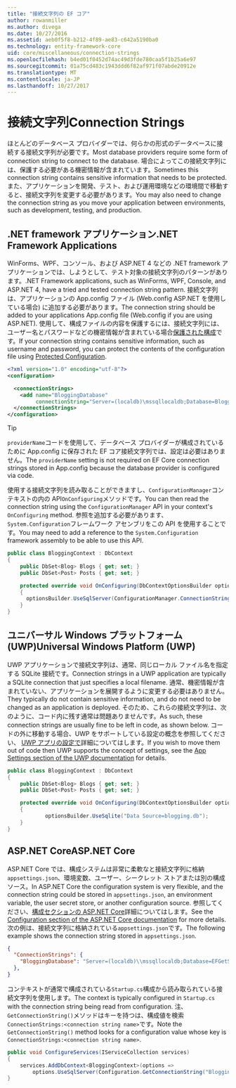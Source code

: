 ```yaml
---
title: "接続文字列の EF コア"
author: rowanmiller
ms.author: divega
ms.date: 10/27/2016
ms.assetid: aeb0f5f8-b212-4f89-ae83-c642a5190ba0
ms.technology: entity-framework-core
uid: core/miscellaneous/connection-strings
ms.openlocfilehash: b4ed01f0452d74ac49d3fde780caa5f1b25a6e97
ms.sourcegitcommit: 01a75cd483c1943ddd6f82af971f07abde20912e
ms.translationtype: MT
ms.contentlocale: ja-JP
ms.lasthandoff: 10/27/2017
---
```

# <a name="connection-strings"></a><span data-ttu-id="bf0e6-102">接続文字列</span><span class="sxs-lookup"><span data-stu-id="bf0e6-102">Connection Strings</span></span>

<span data-ttu-id="bf0e6-103">ほとんどのデータベース プロバイダーでは、何らかの形式のデータベースに接続する接続文字列が必要です。</span><span class="sxs-lookup"><span data-stu-id="bf0e6-103">Most database providers require some form of connection string to connect to the database.</span></span> <span data-ttu-id="bf0e6-104">場合によってこの接続文字列には、保護する必要がある機密情報が含まれています。</span><span class="sxs-lookup"><span data-stu-id="bf0e6-104">Sometimes this connection string contains sensitive information that needs to be protected.</span></span> <span data-ttu-id="bf0e6-105">また、アプリケーションを開発、テスト、および運用環境などの環境間で移動すると、接続文字列を変更する必要があります。</span><span class="sxs-lookup"><span data-stu-id="bf0e6-105">You may also need to change the connection string as you move your application between environments, such as development, testing, and production.</span></span>

## <a name="net-framework-applications"></a><span data-ttu-id="bf0e6-106">.NET framework アプリケーション</span><span class="sxs-lookup"><span data-stu-id="bf0e6-106">.NET Framework Applications</span></span>

<span data-ttu-id="bf0e6-107">WinForms、WPF、コンソール、および ASP.NET 4 などの .NET framework アプリケーションでは、しようとして、テスト対象の接続文字列のパターンがあります。</span><span class="sxs-lookup"><span data-stu-id="bf0e6-107">.NET Framework applications, such as WinForms, WPF, Console, and ASP.NET 4, have a tried and tested connection string pattern.</span></span> <span data-ttu-id="bf0e6-108">接続文字列は、アプリケーションの App.config ファイル (Web.config ASP.NET を使用している場合) に追加する必要があります。</span><span class="sxs-lookup"><span data-stu-id="bf0e6-108">The connection string should be added to your applications App.config file (Web.config if you are using ASP.NET).</span></span> <span data-ttu-id="bf0e6-109">使用して、構成ファイルの内容を保護するには、接続文字列には、ユーザー名とパスワードなどの機密情報が含まれている場合[保護された構成](https://docs.microsoft.com/dotnet/framework/data/adonet/connection-strings-and-configuration-files#encrypting-configuration-file-sections-using-protected-configuration)です。</span><span class="sxs-lookup"><span data-stu-id="bf0e6-109">If your connection string contains sensitive information, such as username and password, you can protect the contents of the configuration file using [Protected Configuration](https://docs.microsoft.com/dotnet/framework/data/adonet/connection-strings-and-configuration-files#encrypting-configuration-file-sections-using-protected-configuration).</span></span>

``` xml
<?xml version="1.0" encoding="utf-8"?>
<configuration>

  <connectionStrings>
    <add name="BloggingDatabase"
         connectionString="Server=(localdb)\mssqllocaldb;Database=Blogging;Trusted_Connection=True;" />
  </connectionStrings>
</configuration>
```

> [!TIP]  
> <span data-ttu-id="bf0e6-110">`providerName`コードを使用して、データベース プロバイダーが構成されているために App.config に保存された EF コア接続文字列では、設定は必要はありません。</span><span class="sxs-lookup"><span data-stu-id="bf0e6-110">The `providerName` setting is not required on EF Core connection strings stored in App.config because the database provider is configured via code.</span></span>

<span data-ttu-id="bf0e6-111">使用する接続文字列を読み取ることができますし、`ConfigurationManager`コンテキストの内の API`OnConfiguring`メソッドです。</span><span class="sxs-lookup"><span data-stu-id="bf0e6-111">You can then read the connection string using the `ConfigurationManager` API in your context's `OnConfiguring` method.</span></span> <span data-ttu-id="bf0e6-112">参照を追加する必要があります、`System.Configuration`フレームワーク アセンブリをこの API を使用することです。</span><span class="sxs-lookup"><span data-stu-id="bf0e6-112">You may need to add a reference to the `System.Configuration` framework assembly to be able to use this API.</span></span>

``` csharp
public class BloggingContext : DbContext
{
    public DbSet<Blog> Blogs { get; set; }
    public DbSet<Post> Posts { get; set; }

    protected override void OnConfiguring(DbContextOptionsBuilder optionsBuilder)
    {
      optionsBuilder.UseSqlServer(ConfigurationManager.ConnectionStrings["BloggingDatabase"].ConnectionString);
    }
}
```

## <a name="universal-windows-platform-uwp"></a><span data-ttu-id="bf0e6-113">ユニバーサル Windows プラットフォーム (UWP)</span><span class="sxs-lookup"><span data-stu-id="bf0e6-113">Universal Windows Platform (UWP)</span></span>

<span data-ttu-id="bf0e6-114">UWP アプリケーションで接続文字列は、通常、同じローカル ファイル名を指定する SQLite 接続です。</span><span class="sxs-lookup"><span data-stu-id="bf0e6-114">Connection strings in a UWP application are typically a SQLite connection that just specifies a local filename.</span></span> <span data-ttu-id="bf0e6-115">通常、機密情報が含まれていない、アプリケーションを展開するように変更する必要はありません。</span><span class="sxs-lookup"><span data-stu-id="bf0e6-115">They typically do not contain sensitive information, and do not need to be changed as an application is deployed.</span></span> <span data-ttu-id="bf0e6-116">そのため、これらの接続文字列は、次のように、コード内に残す通常は問題ありませんです。</span><span class="sxs-lookup"><span data-stu-id="bf0e6-116">As such, these connection strings are usually fine to be left in code, as shown below.</span></span> <span data-ttu-id="bf0e6-117">コードの外に移動する場合、UWP をサポートしている設定の概念を参照してください、 [UWP アプリの設定で](https://docs.microsoft.com/windows/uwp/app-settings/store-and-retrieve-app-data)詳細についてはします。</span><span class="sxs-lookup"><span data-stu-id="bf0e6-117">If you wish to move them out of code then UWP supports the concept of settings, see the [App Settings section of the UWP documentation](https://docs.microsoft.com/windows/uwp/app-settings/store-and-retrieve-app-data) for details.</span></span>

``` csharp
public class BloggingContext : DbContext
{
    public DbSet<Blog> Blogs { get; set; }
    public DbSet<Post> Posts { get; set; }

    protected override void OnConfiguring(DbContextOptionsBuilder optionsBuilder)
    {
            optionsBuilder.UseSqlite("Data Source=blogging.db");
    }
}
```

## <a name="aspnet-core"></a><span data-ttu-id="bf0e6-118">ASP.NET Core</span><span class="sxs-lookup"><span data-stu-id="bf0e6-118">ASP.NET Core</span></span>

<span data-ttu-id="bf0e6-119">ASP.NET Core では、構成システムは非常に柔軟なと接続文字列に格納`appsettings.json`、環境変数、ユーザー、シークレット ストアまたは別の構成ソース。</span><span class="sxs-lookup"><span data-stu-id="bf0e6-119">In ASP.NET Core the configuration system is very flexible, and the connection string could be stored in `appsettings.json`, an environment variable, the user secret store, or another configuration source.</span></span> <span data-ttu-id="bf0e6-120">参照してください、[構成セクションの ASP.NET Core](https://docs.asp.net/en/latest/fundamentals/configuration.html)詳細についてはします。</span><span class="sxs-lookup"><span data-stu-id="bf0e6-120">See the [Configuration section of the ASP.NET Core documentation](https://docs.asp.net/en/latest/fundamentals/configuration.html) for more details.</span></span> <span data-ttu-id="bf0e6-121">次の例は、接続文字列に格納されている`appsettings.json`です。</span><span class="sxs-lookup"><span data-stu-id="bf0e6-121">The following example shows the connection string stored in `appsettings.json`.</span></span>

``` json
{
  "ConnectionStrings": {
    "BloggingDatabase": "Server=(localdb)\\mssqllocaldb;Database=EFGetStarted.ConsoleApp.NewDb;Trusted_Connection=True;"
  },
}
```

<span data-ttu-id="bf0e6-122">コンテキストが通常で構成されている`Startup.cs`構成から読み取られている接続文字列を使用します。</span><span class="sxs-lookup"><span data-stu-id="bf0e6-122">The context is typically configured in `Startup.cs` with the connection string being read from configuration.</span></span> <span data-ttu-id="bf0e6-123">注、`GetConnectionString()`メソッドはキーを持つは、構成値を検索`ConnectionStrings:<connection string name>`です。</span><span class="sxs-lookup"><span data-stu-id="bf0e6-123">Note the `GetConnectionString()` method looks for a configuration value whose key is `ConnectionStrings:<connection string name>`.</span></span>

``` csharp
public void ConfigureServices(IServiceCollection services)
{
    services.AddDbContext<BloggingContext>(options =>
        options.UseSqlServer(Configuration.GetConnectionString("BloggingDatabase")));
}
```
